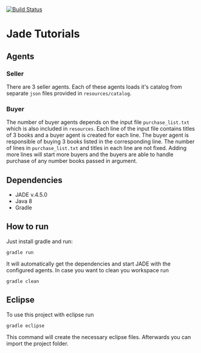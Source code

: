 [![Build Status](https://travis-ci.org/HBRS-MAAS/ws18-jade-tutorials-ZahidSE.svg?branch=master)](https://travis-ci.org/HBRS-MAAS/ws18-jade-tutorials-ZahidSE)

# Jade Tutorials

## Agents

### Seller
There are 3 seller agents. Each of these agents loads it's catalog from separate `json` files provided in `resources/catalog`.

### Buyer
The number of buyer agents depends on the input file `purchase_list.txt` which is also included in `resources`. Each line of the input file contains titles of 3 books and a buyer agent is created for each line. The buyer agent is responsible of buying 3 books listed in the corresponding line. The number of lines in `purchase_list.txt` and titles in each line are not fixed. Adding more lines will start more buyers and the buyers are able to handle purchase of any number books passed in argument.  


## Dependencies
* JADE v.4.5.0
* Java 8
* Gradle

## How to run
Just install gradle and run:

    gradle run

It will automatically get the dependencies and start JADE with the configured agents.
In case you want to clean you workspace run

    gradle clean

## Eclipse
To use this project with eclipse run

    gradle eclipse

This command will create the necessary eclipse files.
Afterwards you can import the project folder.
